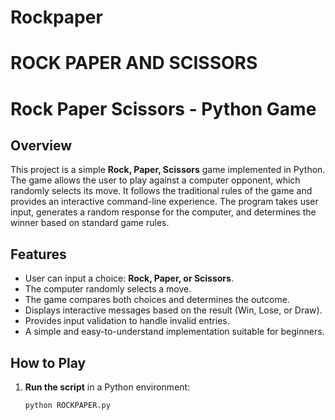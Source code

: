 # Rockpaper
# ROCK PAPER AND SCISSORS 
# Rock Paper Scissors - Python Game

## Overview

This project is a simple **Rock, Paper, Scissors** game implemented in Python. The game allows the user to play against a computer opponent, which randomly selects its move. It follows the traditional rules of the game and provides an interactive command-line experience. The program takes user input, generates a random response for the computer, and determines the winner based on standard game rules.

## Features

- User can input a choice: **Rock, Paper, or Scissors**.
- The computer randomly selects a move.
- The game compares both choices and determines the outcome.
- Displays interactive messages based on the result (Win, Lose, or Draw).
- Provides input validation to handle invalid entries.
- A simple and easy-to-understand implementation suitable for beginners.

## How to Play

1. **Run the script** in a Python environment:
   ```sh
   python ROCKPAPER.py
